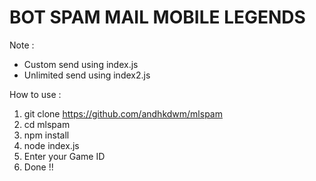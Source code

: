# BOT SPAM MAIL MOBILE LEGENDS

Note :
- Custom send using index.js
- Unlimited send using index2.js

How to use :
1. git clone https://github.com/andhkdwm/mlspam
2. cd mlspam
3. npm install
4. node index.js
5. Enter your Game ID
6. Done !!
